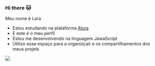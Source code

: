 ### Hi there 🐱

 Meu nome é Lara

- Estou estudando na plataforma  [Alura](https://www.alura.com.br)
- E este é o meu perfil
- Estou me desenvolvendo na linguagem JawaScript
- Utilizo esse espaço para a organizçaõ e os compartilhamentos dos meus projets  



![](https://media.tenor.com/JUayq1hbWFcAAAAM/cat-kitty.gif)
